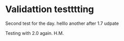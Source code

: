 # Validattion testttting

Second test for the day. helllo
 another after 1.7 udpate

 Testing with 2.0 again.
 H.M.
